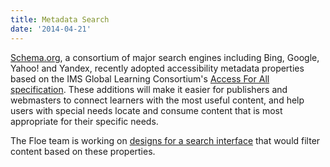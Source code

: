 ```yaml
---
title: Metadata Search
date: '2014-04-21'
---
```

[Schema.org](http://schema.org/), a consortium of major search
engines including Bing, Google, Yahoo! and Yandex, recently adopted accessibility
metadata properties based on the IMS Global Learning Consortium's [Access For All specification](http://www.imsglobal.org/accessibility).
These additions will make it easier for publishers and webmasters to connect
learners with the most useful content, and help users with special needs locate
and consume content that is most appropriate for their specific needs.

The Floe team is working on [designs for a search interface](http://wiki.fluidproject.org/download/attachments/37855787/metadata-search.pdf?version=1&modificationDate=1397078966717&api=v2) that would filter content based on
these properties.
